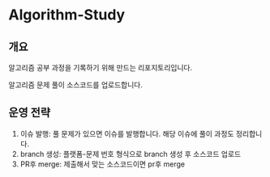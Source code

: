 # Algorithm-Study

## 개요
알고리즘 공부 과정을 기록하기 위해 만드는 리포지토리입니다.

알고리즘 문제 풀이 소스코드를 업로드합니다.

## 운영 전략
1. 이슈 발행: 풀 문제가 있으면 이슈를 발행합니다. 해당 이슈에 풀이 과정도 정리합니다.
2. branch 생성: 플랫폼-문제 번호 형식으로 branch 생성 후 소스코드 업로드
3. PR후 merge: 제출해서 맞는 소스코드이면 pr후 merge
